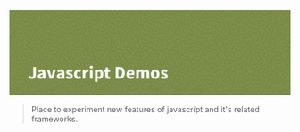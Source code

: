 ![javascript demos](./banner.png)


> Place to experiment new features of javascript and it's related frameworks.